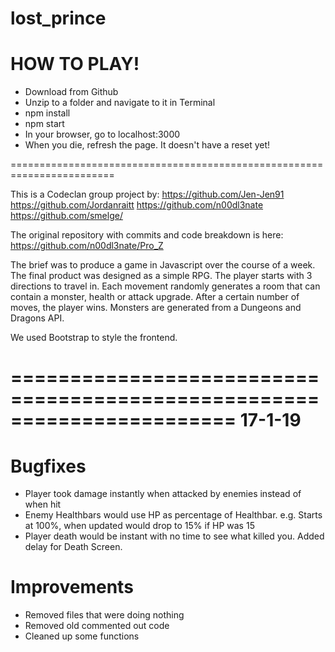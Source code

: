 # lost_prince

HOW TO PLAY!
============
* Download from Github
* Unzip to a folder and navigate to it in Terminal
* npm install
* npm start
* In your browser, go to localhost:3000
* When you die, refresh the page. It doesn't have a reset yet!

========================================================================

This is a Codeclan group project by:
  https://github.com/Jen-Jen91
  https://github.com/Jordanraitt
  https://github.com/n00dl3nate
  https://github.com/smelge/
 
 The original repository with commits and code breakdown is here:
 https://github.com/n00dl3nate/Pro_Z
  
 The brief was to produce a game in Javascript over the course of a week. The final product was designed as a simple RPG. 
 The player starts with 3 directions to travel in. Each movement randomly generates a room that can contain a monster, 
 health or attack upgrade. After a certain number of moves, the player wins. Monsters are generated from a Dungeons and 
 Dragons API.

 We used Bootstrap to style the frontend.
 
 =======================================================================
17-1-19 
=======

Bugfixes
========
* Player took damage instantly when attacked by enemies instead of when hit
* Enemy Healthbars would use HP as percentage of Healthbar. e.g. Starts at 100%, when updated would drop to 15% if HP was 15
* Player death would be instant with no time to see what killed you. Added delay for Death Screen.

Improvements
============
* Removed files that were doing nothing
* Removed old commented out code
* Cleaned up some functions
